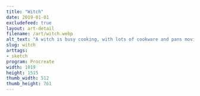 ```yaml
---
title: "Witch"
date: 2019-01-01
excludefeed: true
layout: art-detail
filename: /art/witch.webp
alt_text: "A witch is busy cooking, with lots of cookware and pans moving on their own. She is cutting a carrot."
slug: witch
arttags:
- sketch
program: Procreate
width: 1019
height: 1515
thumb_width: 512
thumb_height: 761
---
```

